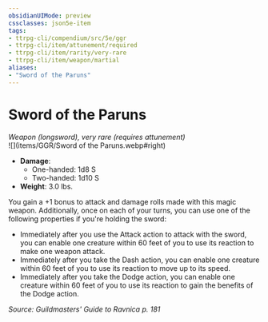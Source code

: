 ```yaml
---
obsidianUIMode: preview
cssclasses: json5e-item
tags:
- ttrpg-cli/compendium/src/5e/ggr
- ttrpg-cli/item/attunement/required
- ttrpg-cli/item/rarity/very-rare
- ttrpg-cli/item/weapon/martial
aliases: 
- "Sword of the Paruns"
---
```

# Sword of the Paruns
*Weapon (longsword), very rare (requires attunement)*  
![](items/GGR/Sword of the Paruns.webp#right)  

- **Damage**:
  - One-handed: 1d8 S
  - Two-handed: 1d10 S
- **Weight**: 3.0 lbs.

You gain a +1 bonus to attack and damage rolls made with this magic weapon. Additionally, once on each of your turns, you can use one of the following properties if you're holding the sword:

- Immediately after you use the Attack action to attack with the sword, you can enable one creature within 60 feet of you to use its reaction to make one weapon attack.  
- Immediately after you take the Dash action, you can enable one creature within 60 feet of you to use its reaction to move up to its speed.  
- Immediately after you take the Dodge action, you can enable one creature within 60 feet of you to use its reaction to gain the benefits of the Dodge action.  

*Source: Guildmasters' Guide to Ravnica p. 181*